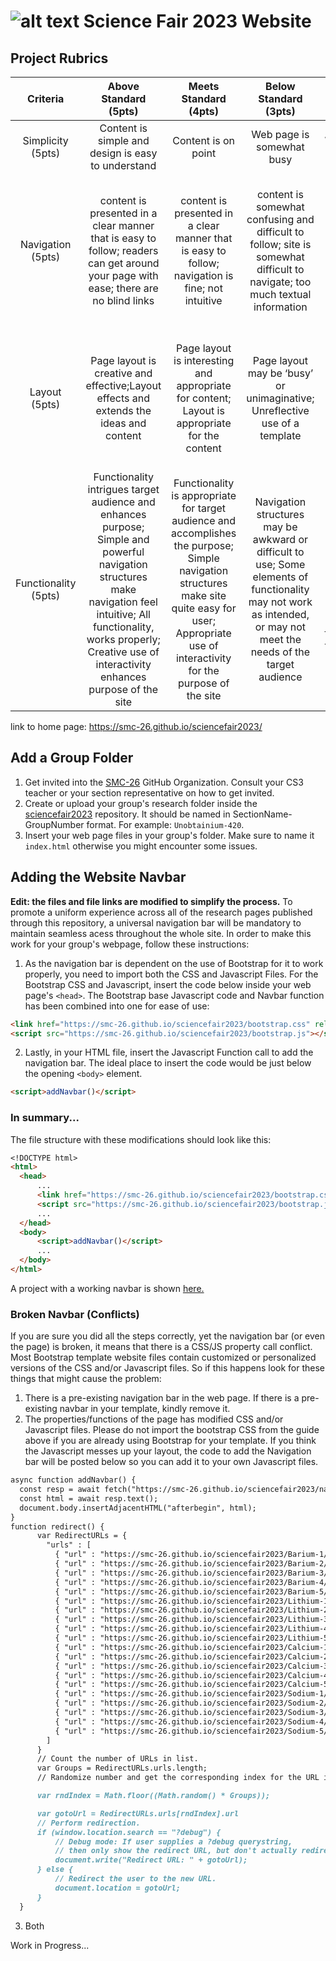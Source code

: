 
# ![alt text](https://raw.githubusercontent.com/SMC-26/sciencefair2023/deployment/x-assets/img/smc-logo.png "PSHS-SMC Campus Logo") Science Fair 2023 Website
## Project Rubrics

| Criteria   | Above Standard (5pts) | Meets Standard (4pts)| Below Standard (3pts)| Non Standard (2pts) |
|  :---:     |   :---:   |   :---:   |   :---:   |   :---:   |
| Simplicity (5pts) | Content is simple and design is easy to understand | Content is on point | Web page is somewhat busy | Web page is too busy |
| Navigation (5pts) | content is presented in a clear manner that is easy to follow; readers can get around your page with ease; there are no blind links   |   content is presented in a clear manner that is easy to follow; navigation is fine; not intuitive   | content is somewhat confusing and difficult to follow; site is somewhat difficult to navigate; too much textual information |   content is confusing and difficult to follow; site is difficult to navigate; not intuitive; large images that take long to load   |
|  Layout (5pts)    |   Page layout is creative and effective;Layout effects and extends the ideas and content   |   Page layout is interesting and appropriate for content; Layout is appropriate for the content   |   Page layout may be ‘busy’ or unimaginative; Unreflective use of a template   |   Layout of pages is confusing, or cluttered or dull; Layout does not reflect ideas and content, but seems arbitrary   |
| Functionality (5pts)  |  Functionality intrigues target audience and enhances purpose; Simple and powerful navigation structures make navigation feel intuitive; All functionality, works properly; Creative use of interactivity enhances purpose of the site  |  Functionality is appropriate for target audience and accomplishes the purpose; Simple navigation structures make site quite easy for user; Appropriate use of interactivity for the purpose of the site  |  Navigation structures may be awkward or difficult to use; Some elements of functionality may not work as intended, or may not meet the needs of the target audience  |  User becomes lost in navigating on or between pages; Problems with functionality frustrate the user  |



link to home page: https://smc-26.github.io/sciencefair2023/
## Add a Group Folder
1. Get invited into the [SMC-26](https://github.com/SMC-26) GitHub Organization. Consult your CS3 teacher or your section representative on how to get invited.
2. Create or upload your group's research folder inside the [sciencefair2023](https://github.com/SMC-26/sciencefair2023/) repository. It should be named in SectionName-GroupNumber format. For example: `Unobtainium-420`.
3. Insert your web page files in your group's folder. Make sure to name it `index.html` otherwise you might encounter some issues.
## Adding the Website Navbar
**Edit: the files and file links are modified to simplify the process.**
To promote a uniform experience across all of the research pages published through this repository, a universal navigation bar will be mandatory to maintain seamless acess throughout the whole site. In order to make this work for your group's webpage, follow these instructions:

1. As the navigation bar is dependent on the use of Bootstrap for it to work properly, you need to import both the CSS and Javascript Files. For the Bootstrap CSS and Javascript, insert the code below inside your web page's `<head>`. The Bootstrap base Javascript code and Navbar function has been combined into one for ease of use:
```md
<link href="https://smc-26.github.io/sciencefair2023/bootstrap.css" rel="stylesheet">
<script src="https://smc-26.github.io/sciencefair2023/bootstrap.js"></script>
```
2. Lastly, in your HTML file, insert the Javascript Function call to add the navigation bar. The ideal place to insert the code would be just below the opening `<body>` element.
```md
<script>addNavbar()</script>
```
### In summary...
The file structure with these modifications should look like this:
```md
<!DOCTYPE html>
<html>
  <head>
      ...
      <link href="https://smc-26.github.io/sciencefair2023/bootstrap.css" rel="stylesheet">
      <script src="https://smc-26.github.io/sciencefair2023/bootstrap.js"></script>
      ...
  </head>
  <body>
      <script>addNavbar()</script>
      ...
  </body>
</html>
```
A project with a working navbar is shown [here.](https://smc-26.github.io/sciencefair2023/Lithium-3/)

### Broken Navbar (Conflicts)

If you are sure you did all the steps correctly, yet the navigation bar (or even the page) is broken, it means that there is a CSS/JS property call conflict. Most Bootstrap template website files contain customized or personalized versions of the CSS and/or Javascript files. So if this happens look for these things that might cause the problem:
1. There is a pre-existing navigation bar in the web page.
If there is a pre-existing navbar in your template, kindly remove it.
2. The properties/functions of the page has modified CSS and/or Javascript files.
Please do not import the bootstrap CSS from the guide above if you are already using Bootstrap for your template. If you think the Javascript messes up your layout, the code to add the Navigation bar will be posted below so you can add it to your own Javascript files.
```md
async function addNavbar() {
  const resp = await fetch("https://smc-26.github.io/sciencefair2023/navbar.html");
  const html = await resp.text();
  document.body.insertAdjacentHTML("afterbegin", html);
}
function redirect() {
      var RedirectURLs = {
        "urls" : [
          { "url" : "https://smc-26.github.io/sciencefair2023/Barium-1/" },
          { "url" : "https://smc-26.github.io/sciencefair2023/Barium-2/" },
          { "url" : "https://smc-26.github.io/sciencefair2023/Barium-3/" },
          { "url" : "https://smc-26.github.io/sciencefair2023/Barium-4/" },
          { "url" : "https://smc-26.github.io/sciencefair2023/Barium-5/" },
          { "url" : "https://smc-26.github.io/sciencefair2023/Lithium-1/" },
          { "url" : "https://smc-26.github.io/sciencefair2023/Lithium-2/" },
          { "url" : "https://smc-26.github.io/sciencefair2023/Lithium-3/" },
          { "url" : "https://smc-26.github.io/sciencefair2023/Lithium-4/" },
          { "url" : "https://smc-26.github.io/sciencefair2023/Lithium-5/" },
          { "url" : "https://smc-26.github.io/sciencefair2023/Calcium-1/" },
          { "url" : "https://smc-26.github.io/sciencefair2023/Calcium-2/" },
          { "url" : "https://smc-26.github.io/sciencefair2023/Calcium-3/" },
          { "url" : "https://smc-26.github.io/sciencefair2023/Calcium-4/" },
          { "url" : "https://smc-26.github.io/sciencefair2023/Calcium-5/" },
          { "url" : "https://smc-26.github.io/sciencefair2023/Sodium-1/" },
          { "url" : "https://smc-26.github.io/sciencefair2023/Sodium-2/" },
          { "url" : "https://smc-26.github.io/sciencefair2023/Sodium-3/" },
          { "url" : "https://smc-26.github.io/sciencefair2023/Sodium-4/" },
          { "url" : "https://smc-26.github.io/sciencefair2023/Sodium-5/" }
        ]
      }
      // Count the number of URLs in list.
      var Groups = RedirectURLs.urls.length;
      // Randomize number and get the corresponding index for the URL in list.

      var rndIndex = Math.floor((Math.random() * Groups));

      var gotoUrl = RedirectURLs.urls[rndIndex].url
      // Perform redirection.
      if (window.location.search == "?debug") {
          // Debug mode: If user supplies a ?debug querystring,
          // then only show the redirect URL, but don't actually redirect.
          document.write("Redirect URL: " + gotoUrl);
      } else {
          // Redirect the user to the new URL.
          document.location = gotoUrl;
      }
  }
```
3. Both


Work in Progress...
